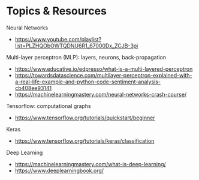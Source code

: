 # Topics & Resources

Neural Networks
- https://www.youtube.com/playlist?list=PLZHQObOWTQDNU6R1_67000Dx_ZCJB-3pi

Multi-layer perceptron (MLP): layers, neurons, back-propagation
- https://www.educative.io/edpresso/what-is-a-multi-layered-perceptron
- https://towardsdatascience.com/multilayer-perceptron-explained-with-a-real-life-example-and-python-code-sentiment-analysis-cb408ee93141
- https://machinelearningmastery.com/neural-networks-crash-course/ 

Tensorflow: computational graphs
- https://www.tensorflow.org/tutorials/quickstart/beginner 

Keras
- https://www.tensorflow.org/tutorials/keras/classification 

Deep Learning
- https://machinelearningmastery.com/what-is-deep-learning/ 
- https://www.deeplearningbook.org/
